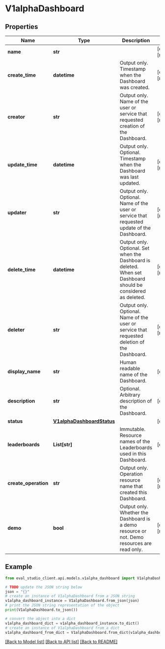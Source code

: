 # V1alphaDashboard


## Properties

Name | Type | Description | Notes
------------ | ------------- | ------------- | -------------
**name** | **str** |  | [optional] [readonly] 
**create_time** | **datetime** | Output only. Timestamp when the Dashboard was created. | [optional] [readonly] 
**creator** | **str** | Output only. Name of the user or service that requested creation of the Dashboard. | [optional] [readonly] 
**update_time** | **datetime** | Output only. Optional. Timestamp when the Dashboard was last updated. | [optional] [readonly] 
**updater** | **str** | Output only. Optional. Name of the user or service that requested update of the Dashboard. | [optional] [readonly] 
**delete_time** | **datetime** | Output only. Optional. Set when the Dashboard is deleted. When set Dashboard should be considered as deleted. | [optional] [readonly] 
**deleter** | **str** | Output only. Optional. Name of the user or service that requested deletion of the Dashboard. | [optional] [readonly] 
**display_name** | **str** | Human readable name of the Dashboard. | [optional] 
**description** | **str** | Optional. Arbitrary description of the Dashboard. | [optional] 
**status** | [**V1alphaDashboardStatus**](V1alphaDashboardStatus.md) |  | [optional] 
**leaderboards** | **List[str]** | Immutable. Resource names of the Leaderboards used in this Dashboard. | [optional] 
**create_operation** | **str** | Output only. Operation resource name that created this Dashboard. | [optional] [readonly] 
**demo** | **bool** | Output only. Whether the Dashboard is a demo resource or not. Demo resources are read only. | [optional] [readonly] 

## Example

```python
from eval_studio_client.api.models.v1alpha_dashboard import V1alphaDashboard

# TODO update the JSON string below
json = "{}"
# create an instance of V1alphaDashboard from a JSON string
v1alpha_dashboard_instance = V1alphaDashboard.from_json(json)
# print the JSON string representation of the object
print(V1alphaDashboard.to_json())

# convert the object into a dict
v1alpha_dashboard_dict = v1alpha_dashboard_instance.to_dict()
# create an instance of V1alphaDashboard from a dict
v1alpha_dashboard_from_dict = V1alphaDashboard.from_dict(v1alpha_dashboard_dict)
```
[[Back to Model list]](../README.md#documentation-for-models) [[Back to API list]](../README.md#documentation-for-api-endpoints) [[Back to README]](../README.md)


